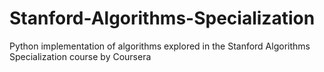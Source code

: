 # Stanford-Algorithms-Specialization
Python implementation of algorithms explored in the Stanford Algorithms Specialization course by Coursera
